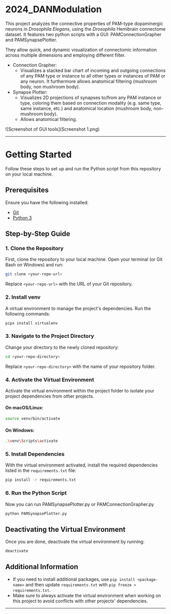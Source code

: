 # 2024_DANModulation

This project analyzes the connective properties of PAM-type dopaminergic neurons in *Drosophila Elegans*, using the *Drosophila* Hemibrain connectome dataset.
It features two python scripts with a GUI: PAMConnectionGrapher and PAMSynapsePlotter.

They allow quick, and dynamic visualization of connectomic information across multiple dimensions and employing different filter.
- Connection Grapher:
  - Visualizes a stacked bar chart of incoming and outgoing connections of any PAM type or instance to all other types or instances of PAM or any neuron. It furthermore allows anatomical filtering (mushroom body, non mushroom body). 
- Synapse Plotter:
  - Visualizes 2D projections of synapses to/from any PAM instance or type, coloring them based on connection modality (e.g. same type, same instance, etc.) and anatomical location (mushroom body, non-mushroom body).
  - Allows anatomical filtering.

![Screenshot of GUI tools](Screenshot 1.png)

---

# Getting Started

Follow these steps to set up and run the Python script from this repository on your local machine.

## Prerequisites

Ensure you have the following installed:
- [Git](https://git-scm.com/)
- [Python 3](https://www.python.org/downloads/)

## Step-by-Step Guide

### 1. Clone the Repository

First, clone the repository to your local machine. Open your terminal (or Git Bash on Windows) and run:

```sh
git clone <your-repo-url>
```

Replace `<your-repo-url>` with the URL of your Git repository.

### 2. Install venv

A virtual environment to manage the project's dependencies. Run the following commands:

```sh
pipx install virtualenv
```

### 3. Navigate to the Project Directory

Change your directory to the newly cloned repository:

```sh
cd <your-repo-directory>
```

Replace `<your-repo-directory>` with the name of your repository folder.

### 4. Activate the Virtual Environment

Activate the virtual environment within the project folder to isolate your project dependencies from other projects.

#### On macOS/Linux:
```sh
source venv/bin/activate
```

#### On Windows:
```sh
.\venv\Scripts\activate
```

### 5. Install Dependencies

With the virtual environment activated, install the required dependencies listed in the `requirements.txt` file:

```sh
pip install -r requirements.txt
```

### 6. Run the Python Script

Now you can run PAMSynapsePlotter.py or PAMConnectionGrapher.py 

```sh
python PAMSynapsePlotter.py
```

## Deactivating the Virtual Environment

Once you are done, deactivate the virtual environment by running:

```sh
deactivate
```

## Additional Information

- If you need to install additional packages, use `pip install <package-name>` and then update `requirements.txt` with `pip freeze > requirements.txt`.
- Make sure to always activate the virtual environment when working on this project to avoid conflicts with other projects' dependencies.

---
